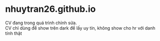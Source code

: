 # nhuytran26.github.io
CV đang trong quá trình chỉnh sửa. <br>
CV chỉ dùng để show trên dark để lấy uy tín, không show cho hr với danh tính thật
